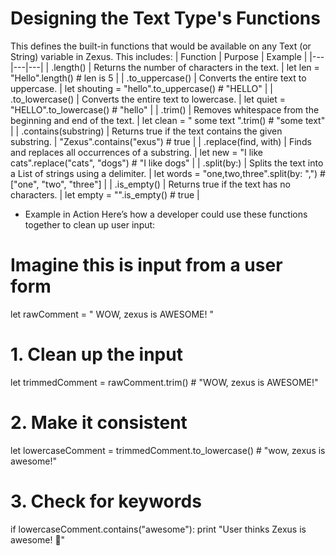 # Designing the Text Type's Functions
This defines the built-in functions that would be available on any Text (or String) variable in Zexus.
This includes:
| Function | Purpose | Example |
|---|---|---|
| .length() | Returns the number of characters in the text. | let len = "Hello".length() # len is 5 |
| .to_uppercase() | Converts the entire text to uppercase. | let shouting = "hello".to_uppercase() # "HELLO" |
| .to_lowercase() | Converts the entire text to lowercase. | let quiet = "HELLO".to_lowercase() # "hello" |
| .trim() | Removes whitespace from the beginning and end of the text. | let clean = "  some text  ".trim() # "some text" |
| .contains(substring) | Returns true if the text contains the given substring. | "Zexus".contains("exus") # true |
| .replace(find, with) | Finds and replaces all occurrences of a substring. | let new = "I like cats".replace("cats", "dogs") # "I like dogs" |
| .split(by:) | Splits the text into a List of strings using a delimiter. | let words = "one,two,three".split(by: ",") # ["one", "two", "three"] |
| .is_empty() | Returns true if the text has no characters. | let empty = "".is_empty() # true |

* Example in Action
Here’s how a developer could use these functions together to clean up user input:
# Imagine this is input from a user form
let rawComment = "  WOW, zexus is AWESOME!  "

# 1. Clean up the input
let trimmedComment = rawComment.trim() # "WOW, zexus is AWESOME!"

# 2. Make it consistent
let lowercaseComment = trimmedComment.to_lowercase() # "wow, zexus is awesome!"

# 3. Check for keywords
if lowercaseComment.contains("awesome"):
  print "User thinks Zexus is awesome! 🎉"
